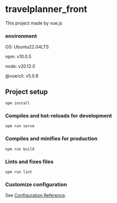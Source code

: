 # travelplanner_front
This project made by vue.js

### environment

OS: Ubuntu22.04LTS

npm: v10.0.5

node: v20.12.0  

@vue/cli: v5.0.8

## Project setup
```
npm install
```

### Compiles and hot-reloads for development
```
npm run serve
```

### Compiles and minifies for production
```
npm run build
```

### Lints and fixes files
```
npm run lint
```

### Customize configuration
See [Configuration Reference](https://cli.vuejs.org/config/).
